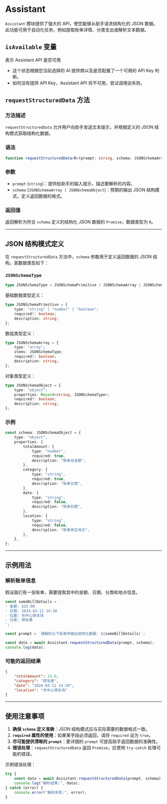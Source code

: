 # Assistant

`Assistant` 模块提供了强大的 API，使您能够从助手请求结构化的 JSON 数据。此功能可用于自动化任务，例如提取账单详情、分类支出或解析文本数据。

## `isAvailable` 变量

表示 Assistant API 是否可用

-   这个状态根据您当前选择的 AI 提供商以及是否配置了一个可用的 API Key 判断。
-   如何没有提供 API Key，Assistant API 将不可用，尝试调用会失败。

## `requestStructuredData` 方法

### 方法描述

`requestStructuredData` 允许用户向助手发送文本提示，并根据定义的 JSON 结构模式获取结构化数据。

### 语法

```ts
function requestStructuredData<R>(prompt: string, schema: JSONSchemaArray | JSONSchemaObject): Promise<R>;
```

### 参数

-   `prompt` (`string`)：提供给助手的输入提示，描述要解析的内容。
-   `schema` (`JSONSchemaArray | JSONSchemaObject`)：预期的输出 JSON 结构模式，定义返回数据的格式。

### 返回值

返回解析为符合 `schema` 定义的结构化 JSON 数据的 `Promise`，数据类型为 `R`。

---

## JSON 结构模式定义

在 `requestStructuredData` 方法中，`schema` 参数用于定义返回数据的 JSON 结构，其数据类型如下：

### `JSONSchemaType`

```ts
type JSONSchemaType = JSONSchemaPrimitive | JSONSchemaArray | JSONSchemaObject;
```

基础数据类型定义：

```ts
type JSONSchemaPrimitive = {
    type: "string" | "number" | "boolean";
    required?: boolean;
    description: string;
};
```

数组类型定义：

```ts
type JSONSchemaArray = {
    type: "array";
    items: JSONSchemaType;
    required?: boolean;
    description: string;
};
```

对象类型定义：

```ts
type JSONSchemaObject = {
    type: "object";
    properties: Record<string, JSONSchemaType>;
    required?: boolean;
    description: string;
};
```

### 示例

```ts
const schema: JSONSchemaObject = {
    type: "object",
    properties: {
        totalAmount: {
            type: "number",
            required: true,
            description: "账单总金额",
        },
        category: {
            type: "string",
            required: true,
            description: "账单分类",
        },
        date: {
            type: "string",
            required: false,
            description: "账单日期",
        },
        location: {
            type: "string",
            required: false,
            description: "账单发生地点",
        },
    },
};
```

---

## 示例用法

### 解析账单信息

假设我们有一张账单，需要提取其中的金额、日期、分类和地点信息。

```ts
const someBillDetails = `
- 金额: $15.00
- 日期: 2024-03-11 14:30
- 位置: 市中心停车场
- 分类: 停车费
`;

const prompt = `请解析以下账单并输出结构化数据: ${someBillDetails}`;

const data = await Assistant.requestStructuredData(prompt, schema);
console.log(data);
```

### 可能的返回结果

```json
{
    "totalAmount": 15.0,
    "category": "停车费",
    "date": "2024-03-11 14:30",
    "location": "市中心停车场"
}
```

---

## 使用注意事项

1. **确保 `schema` 定义准确**：JSON 结构模式应与实际需要的数据格式一致。
2. **`required` 属性的使用**：如果某字段必须返回，请将 `required` 设为 `true`。
3. **尽可能提供清晰的 `prompt`**：更详细的 `prompt` 可提高助手返回数据的准确性。
4. **错误处理**：`requestStructuredData` 返回 `Promise`，应使用 `try-catch` 处理可能的错误。

示例错误处理：

```ts
try {
    const data = await Assistant.requestStructuredData(prompt, schema);
    console.log("解析结果:", data);
} catch (error) {
    console.error("解析失败:", error);
}
```
